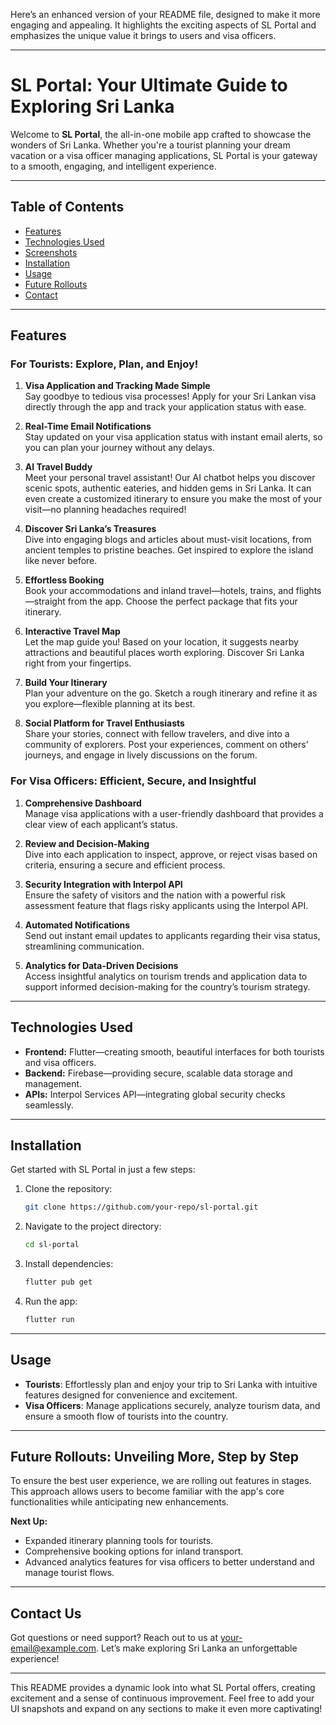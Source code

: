 Here’s an enhanced version of your README file, designed to make it more engaging and appealing. It highlights the exciting aspects of SL Portal and emphasizes the unique value it brings to users and visa officers.

---

# **SL Portal: Your Ultimate Guide to Exploring Sri Lanka**

Welcome to **SL Portal**, the all-in-one mobile app crafted to showcase the wonders of Sri Lanka. Whether you're a tourist planning your dream vacation or a visa officer managing applications, SL Portal is your gateway to a smooth, engaging, and intelligent experience.

---

## **Table of Contents**

- [Features](#features)
- [Technologies Used](#technologies-used)
- [Screenshots](#screenshots)
- [Installation](#installation)
- [Usage](#usage)
- [Future Rollouts](#future-rollouts)
- [Contact](#contact)

---

## **Features**

### **For Tourists: Explore, Plan, and Enjoy!**

1. **Visa Application and Tracking Made Simple**  
   Say goodbye to tedious visa processes! Apply for your Sri Lankan visa directly through the app and track your application status with ease.

2. **Real-Time Email Notifications**  
   Stay updated on your visa application status with instant email alerts, so you can plan your journey without any delays.

3. **AI Travel Buddy**  
   Meet your personal travel assistant! Our AI chatbot helps you discover scenic spots, authentic eateries, and hidden gems in Sri Lanka. It can even create a customized itinerary to ensure you make the most of your visit—no planning headaches required!

4. **Discover Sri Lanka’s Treasures**  
   Dive into engaging blogs and articles about must-visit locations, from ancient temples to pristine beaches. Get inspired to explore the island like never before.

5. **Effortless Booking**  
   Book your accommodations and inland travel—hotels, trains, and flights—straight from the app. Choose the perfect package that fits your itinerary.

6. **Interactive Travel Map**  
   Let the map guide you! Based on your location, it suggests nearby attractions and beautiful places worth exploring. Discover Sri Lanka right from your fingertips.

7. **Build Your Itinerary**  
   Plan your adventure on the go. Sketch a rough itinerary and refine it as you explore—flexible planning at its best.

8. **Social Platform for Travel Enthusiasts**  
   Share your stories, connect with fellow travelers, and dive into a community of explorers. Post your experiences, comment on others’ journeys, and engage in lively discussions on the forum.

### **For Visa Officers: Efficient, Secure, and Insightful**

1. **Comprehensive Dashboard**  
   Manage visa applications with a user-friendly dashboard that provides a clear view of each applicant’s status.

2. **Review and Decision-Making**  
   Dive into each application to inspect, approve, or reject visas based on criteria, ensuring a secure and efficient process.

3. **Security Integration with Interpol API**  
   Ensure the safety of visitors and the nation with a powerful risk assessment feature that flags risky applicants using the Interpol API.

4. **Automated Notifications**  
   Send out instant email updates to applicants regarding their visa status, streamlining communication.

5. **Analytics for Data-Driven Decisions**  
   Access insightful analytics on tourism trends and application data to support informed decision-making for the country’s tourism strategy.

---

## **Technologies Used**

- **Frontend:** Flutter—creating smooth, beautiful interfaces for both tourists and visa officers.
- **Backend:** Firebase—providing secure, scalable data storage and management.
- **APIs:** Interpol Services API—integrating global security checks seamlessly.

---

## **Installation**

Get started with SL Portal in just a few steps:

1. Clone the repository:

   ```bash
   git clone https://github.com/your-repo/sl-portal.git
   ```

2. Navigate to the project directory:

   ```bash
   cd sl-portal
   ```

3. Install dependencies:

   ```bash
   flutter pub get
   ```

4. Run the app:

   ```bash
   flutter run
   ```

---

## **Usage**

- **Tourists**: Effortlessly plan and enjoy your trip to Sri Lanka with intuitive features designed for convenience and excitement.
- **Visa Officers**: Manage applications securely, analyze tourism data, and ensure a smooth flow of tourists into the country.

---

## **Future Rollouts: Unveiling More, Step by Step**

To ensure the best user experience, we are rolling out features in stages. This approach allows users to become familiar with the app's core functionalities while anticipating new enhancements.

**Next Up:**

- Expanded itinerary planning tools for tourists.
- Comprehensive booking options for inland transport.
- Advanced analytics features for visa officers to better understand and manage tourist flows.

---

## **Contact Us**

Got questions or need support? Reach out to us at [your-email@example.com](mailto:your-email@example.com). Let’s make exploring Sri Lanka an unforgettable experience!

---

This README provides a dynamic look into what SL Portal offers, creating excitement and a sense of continuous improvement. Feel free to add your UI snapshots and expand on any sections to make it even more captivating!
